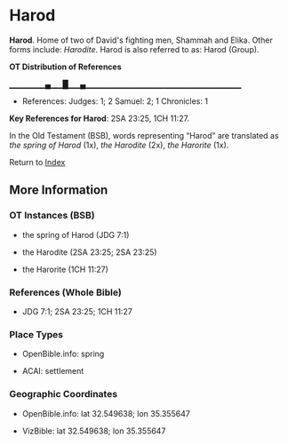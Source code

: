 # Harod
**Harod**. 
Home of two of David's fighting men, Shammah and Elika. 
Other forms include: 
*Harodite*. 
Harod is also referred to as: 
Harod (Group). 


**OT Distribution of References**

▁▁▁▁▁▁▄▁▁█▁▁▄▁▁▁▁▁▁▁▁▁▁▁▁▁▁▁▁▁▁▁▁▁▁▁▁▁▁
* References: Judges: 1; 2 Samuel: 2; 1 Chronicles: 1



**Key References for Harod**: 
2SA 23:25, 1CH 11:27. 


In the Old Testament (BSB), words representing “Harod” are translated as 
*the spring of Harod* (1x), *the Harodite* (2x), *the Harorite* (1x). 




Return to [Index](00-Index.md)

## More Information

### OT Instances (BSB)

* the spring of Harod (JDG 7:1)

* the Harodite (2SA 23:25; 2SA 23:25)

* the Harorite (1CH 11:27)



### References (Whole Bible)

* JDG 7:1; 2SA 23:25; 1CH 11:27


### Place Types

* OpenBible.info: spring

* ACAI: settlement



### Geographic Coordinates

* OpenBible.info: lat 32.549638; lon 35.355647

* VizBible: lat 32.549638; lon 35.355647




